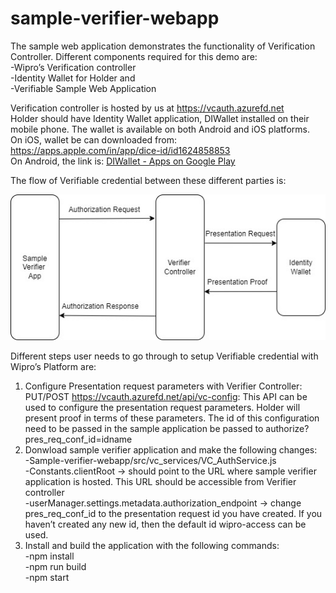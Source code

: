 # sample-verifier-webapp

The sample web application demonstrates the functionality of Verification Controller. Different components required for this demo are:<br> 
-Wipro’s Verification controller <br>
-Identity Wallet for Holder and <br>
-Verifiable Sample Web Application <br>

Verification controller is hosted by us at https://vcauth.azurefd.net <br>
Holder should have Identity Wallet application, DIWallet installed on their mobile phone. The wallet is available on both Android and iOS platforms. 
<br>On iOS, wallet be can downloaded from: https://apps.apple.com/in/app/dice-id/id1624858853
<br>On Android, the link is: [DIWallet - Apps on Google Play](https://play.google.com/store/apps/details?id=com.diwallet1)

The flow of Verifiable credential between these different parties is:<br>

![Flow between different parties](diagrams/flow_vc_auth.jpg)





Different steps user needs to go through to setup Verifiable credential with Wipro’s Platform are: <br>
1.	Configure Presentation request parameters with Verifier Controller:
PUT/POST https://vcauth.azurefd.net/api/vc-config: This API can be used to configure the presentation request parameters. Holder will present proof in terms of these parameters.
The id of this configuration need to be passed in the sample application
 be passed to  authorize?pres_req_conf_id=idname 
2.	Donwload sample verifier application and make the following changes:<br>
   -Sample-verifier-webapp/src/vc_services/VC_AuthService.js <br>
      -Constants.clientRoot -> should point to the URL where sample verifier application is hosted. This URL should be accessible from Verifier controller <br>
      -userManager.settings.metadata.authorization_endpoint -> change pres_req_conf_id to the presentation request id you have created. If you haven’t created any new id, then the default id wipro-access can be used.<br>
3.	Install and build the application with the following commands:<br>
 -npm install <br>
 -npm run build <br>
 -npm start <br>
